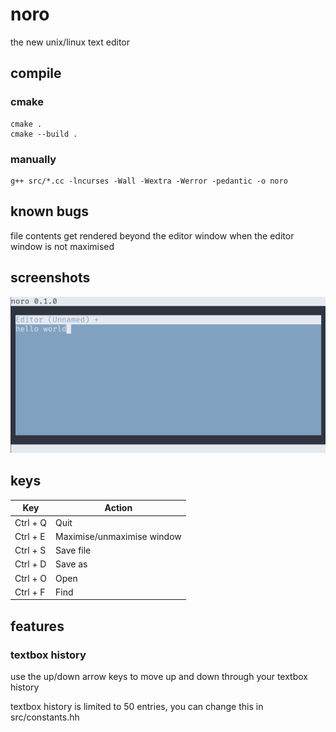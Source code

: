 # noro
the new unix/linux text editor

## compile
### cmake
```
cmake .
cmake --build .
```

### manually
```
g++ src/*.cc -lncurses -Wall -Wextra -Werror -pedantic -o noro
```

## known bugs
file contents get rendered beyond the editor window when the editor window is not maximised

## screenshots
<img src="/pic/noro.png">

## keys
| Key        | Action                     |
| ---------- | -------------------------- |
| Ctrl + Q   | Quit                       |
| Ctrl + E   | Maximise/unmaximise window |
| Ctrl + S   | Save file                  |
| Ctrl + D   | Save as                    |
| Ctrl + O   | Open                       |
| Ctrl + F   | Find                       |

## features
### textbox history
use the up/down arrow keys to move up and down through your textbox history

textbox history is limited to 50 entries, you can change this in src/constants.hh
